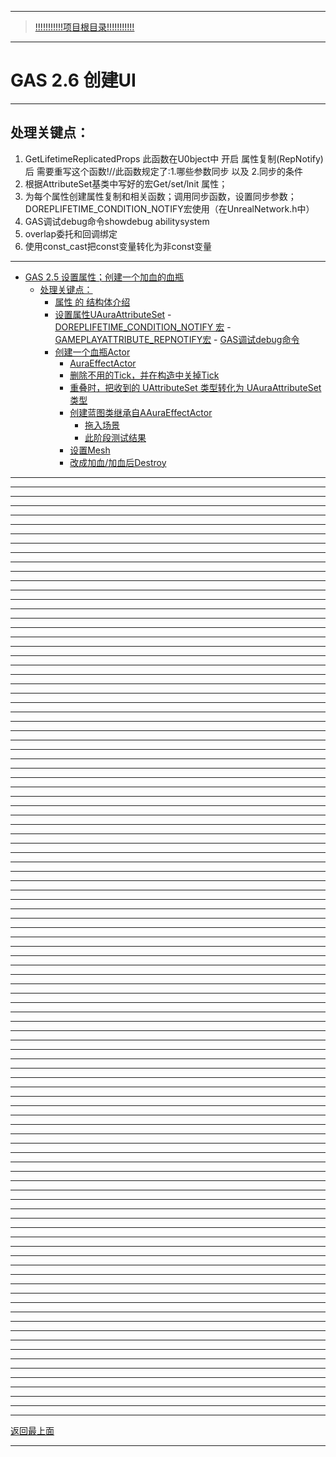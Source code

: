 ___________________________________________________________________________________________
> [!!!!!!!!!!!项目根目录!!!!!!!!!!!](./!!!!!!!!!!!项目目录!!!!!!!!!!!.md)
___________________________________________________________________________________________
# GAS 2.6 创建UI


___________________________________________________________________________________________

## 处理关键点：
1. GetLifetimeReplicatedProps 此函数在U0bject中 开启 属性复制(RepNotify)后 需要重写这个函数!//此函数规定了:1.哪些参数同步 以及 2.同步的条件
2. 根据AttributeSet基类中写好的宏Get/set/lnit 属性；
3. 为每个属性创建属性复制和相关函数；调用同步函数，设置同步参数；DOREPLIFETIME_CONDITION_NOTIFY宏使用（在UnrealNetwork.h中）
4. GAS调试debug命令showdebug abilitysystem
5. overlap委托和回调绑定
6. 使用const_cast把const变量转化为非const变量

___________________________________________________________________________________________

- [GAS 2.5 设置属性；创建一个加血的血瓶](#gas-25-设置属性创建一个加血的血瓶)
	- [处理关键点：](#处理关键点)
		- [属性 的 结构体介绍](#属性-的-结构体介绍)
		- [设置属性UAuraAttributeSet](#设置属性uauraattributeset)
				- [DOREPLIFETIME\_CONDITION\_NOTIFY 宏](#doreplifetime_condition_notify-宏)
				- [GAMEPLAYATTRIBUTE\_REPNOTIFY宏](#gameplayattribute_repnotify宏)
					- [GAS调试debug命令](#gas调试debug命令)
		- [创建一个血瓶Actor](#创建一个血瓶actor)
			- [AuraEffectActor](#auraeffectactor)
			- [删除不用的Tick，并在构造中关掉Tick](#删除不用的tick并在构造中关掉tick)
			- [重叠时，把收到的 UAttributeSet 类型转化为 UAuraAttributeSet 类型](#重叠时把收到的-uattributeset-类型转化为-uauraattributeset-类型)
			- [创建蓝图类继承自AAuraEffectActor](#创建蓝图类继承自aauraeffectactor)
				- [拖入场景](#拖入场景)
				- [此阶段测试结果](#此阶段测试结果)
			- [设置Mesh](#设置mesh)
			- [改成加血/加血后Destroy](#改成加血加血后destroy)


___________________________________________________________________________________________


___________________________________________________________________________________________
_____________

___________________________________________________________________________________________
_____________

___________________________________________________________________________________________
_____________

___________________________________________________________________________________________
_____________

___________________________________________________________________________________________
_____________

___________________________________________________________________________________________
_____________

___________________________________________________________________________________________
_____________

___________________________________________________________________________________________
_____________

___________________________________________________________________________________________
_____________

___________________________________________________________________________________________
_____________

___________________________________________________________________________________________
_____________

___________________________________________________________________________________________
_____________

___________________________________________________________________________________________
_____________

___________________________________________________________________________________________
_____________

___________________________________________________________________________________________
_____________

___________________________________________________________________________________________
_____________

___________________________________________________________________________________________
_____________

___________________________________________________________________________________________
_____________

___________________________________________________________________________________________
_____________

___________________________________________________________________________________________
_____________

___________________________________________________________________________________________
_____________

___________________________________________________________________________________________
_____________

___________________________________________________________________________________________
_____________

___________________________________________________________________________________________
_____________

___________________________________________________________________________________________
_____________

___________________________________________________________________________________________
_____________

___________________________________________________________________________________________
_____________

___________________________________________________________________________________________
_____________

___________________________________________________________________________________________
_____________

___________________________________________________________________________________________
_____________

___________________________________________________________________________________________
_____________

___________________________________________________________________________________________
_____________

___________________________________________________________________________________________
_____________

___________________________________________________________________________________________
_____________

___________________________________________________________________________________________
_____________

___________________________________________________________________________________________
_____________

___________________________________________________________________________________________
_____________

___________________________________________________________________________________________
_____________

___________________________________________________________________________________________
_____________

___________________________________________________________________________________________
_____________

___________________________________________________________________________________________
_____________

___________________________________________________________________________________________
_____________

___________________________________________________________________________________________
_____________

___________________________________________________________________________________________
_____________

___________________________________________________________________________________________
_____________

___________________________________________________________________________________________
_____________

___________________________________________________________________________________________
_____________

___________________________________________________________________________________________
_____________

___________________________________________________________________________________________
_____________

___________________________________________________________________________________________
___________________________________________________________________________________________

[返回最上面](#处理关键点)
___________________________________________________________________________________________